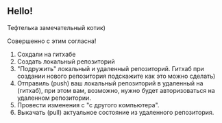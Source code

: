 ## Hello!

Тефтелька замечательный котик)

Совершенно с этим согласна!

1. Сохдали на гитхабе
2. Создать локальный репозиторий
3. "Подружить" локальный и удаленный репозиторий. Гитхаб при создании нового репозитория подскажите как это можно сделать)
4. Отправиль (push) ваш локальный репозиторий в удаленный на (гитхаб), при этом вам, возможно, нужно будет авторизоваться на удаленном репозитории.
5. Провести изменения с "с другого компьютера".
6. Выкачать (pull) актуальное состояние из удаленного репозитория.